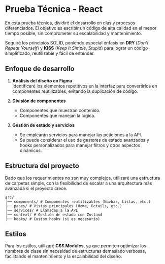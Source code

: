 # Prueba Técnica - React  

En esta prueba técnica, dividiré el desarrollo en días y procesos diferenciados. El objetivo es escribir un código de alta calidad en el menor tiempo posible, sin comprometer su escalabilidad y mantenimiento.  

Seguiré los principios SOLID, poniendo especial énfasis en **DRY** (*Don't Repeat Yourself*) y **KISS** (*Keep It Simple, Stupid*) para lograr un código simplificado, reutilizable y fácil de entender.  

## Enfoque de desarrollo  

1. **Análisis del diseño en Figma**  
   Identificaré los elementos repetitivos en la interfaz para convertirlos en componentes reutilizables, evitando la duplicación de código.  
   
2. **División de componentes**  
   - Componentes que muestran contenido.  
   - Componentes que manejan la lógica.  

3. **Gestión de estado y servicios**  
   - Se emplearán servicios para manejar las peticiones a la API.  
   - Se puede considerar el uso de gestores de estado avanzados y hooks personalizados para manejar filtros y otros aspectos dinámicos.  

## Estructura del proyecto  

Dado que los requerimientos no son muy complejos, utilizaré una estructura de carpetas simple, con la flexibilidad de escalar a una arquitectura más avanzada si el proyecto crece.  


```
src/ 
│── components/ # Componentes reutilizables (Navbar, Listas, etc.) 
│── pages/ # Vistas principales (Home, Details, etc.) 
│── services/ # Llamadas a la API 
│── context/ # Gestión de estado con Zustand 
│── hooks/ # Custom hooks (si es necesario)
```

## Estilos  

Para los estilos, utilizaré **CSS Modules**, ya que permiten optimizar los nombres de clase sin necesidad de estructuras demasiado verbosas, facilitando el mantenimiento y la escalabilidad del diseño.  
